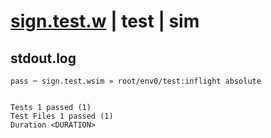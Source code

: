 # [sign.test.w](../../../../../../examples/tests/sdk_tests/math/sign.test.w) | test | sim

## stdout.log
```log
pass ─ sign.test.wsim » root/env0/test:inflight absolute
 
 
Tests 1 passed (1)
Test Files 1 passed (1)
Duration <DURATION>
```

